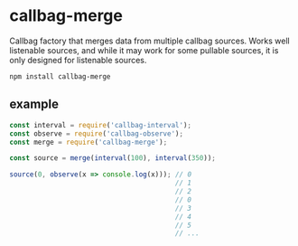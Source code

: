 # callbag-merge

Callbag factory that merges data from multiple callbag sources. Works well listenable sources, and while it may work for some pullable sources, it is only designed for listenable sources.

`npm install callbag-merge`

## example

```js
const interval = require('callbag-interval');
const observe = require('callbag-observe');
const merge = require('callbag-merge');

const source = merge(interval(100), interval(350));

source(0, observe(x => console.log(x))); // 0
                                         // 1
                                         // 2
                                         // 0
                                         // 3
                                         // 4
                                         // 5
                                         // ...
```
